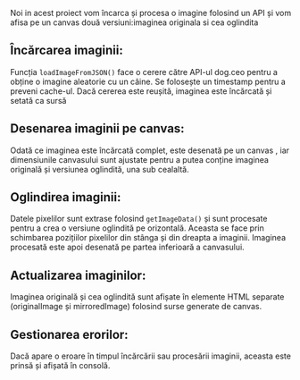 Noi in acest proiect vom încarca și procesa o imagine folosind un API și vom afisa pe un canvas două versiuni:imaginea originala si cea oglindita

##  Încărcarea imaginii:
Funcția `loadImageFromJSON()` face o cerere către API-ul dog.ceo pentru a obține o imagine aleatorie cu un câine. Se folosește un timestamp pentru a preveni cache-ul.
Dacă cererea este reușită, imaginea este încărcată și setată ca sursă 

##  Desenarea imaginii pe canvas:
Odată ce imaginea este încărcată complet, este desenată pe un canvas , iar dimensiunile canvasului sunt ajustate pentru a putea conține imaginea originală și versiunea oglindită, una sub cealaltă.

##  Oglindirea imaginii:
Datele pixelilor sunt extrase folosind `getImageData()` și sunt procesate pentru a crea o versiune oglindită pe orizontală. Aceasta se face prin schimbarea pozițiilor pixelilor din stânga și din dreapta a imaginii.
Imaginea procesată este apoi desenată pe partea inferioară a canvasului.

##  Actualizarea imaginilor:
Imaginea originală și cea oglindită sunt afișate în elemente HTML separate (originalImage și mirroredImage) folosind surse generate de canvas.

##  Gestionarea erorilor:
Dacă apare o eroare în timpul încărcării sau procesării imaginii, aceasta este prinsă și afișată în consolă.
